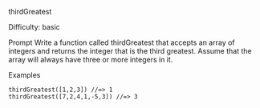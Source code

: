 thirdGreatest

Difficulty: basic

Prompt
Write a function called thirdGreatest that accepts an array of integers and returns the integer that is the third greatest. Assume that the array will always have three or more integers in it.

Examples

```
thirdGreatest([1,2,3]) //=> 1
thirdGreatest([7,2,4,1,-5,3]) //=> 3
```
